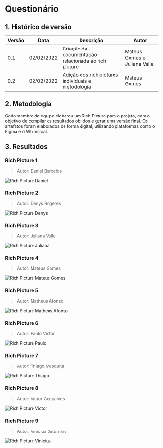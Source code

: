 # Questionário

## 1. Histórico de versão

| Versão | Data       | Descrição                                           | Autor        |
| ------ | ---------- | --------------------------------------------------- | ------------ |
| 0.1    | 02/02/2022 | Criação da documentação relacionada ao rich picture | Mateus Gomes e Juliana Valle |
| 0.2    | 02/02/2022 | Adição dos rich pictures individuais e metodologia | Mateus Gomes |

## 2. Metodologia

Cada membro da equipe elaborou um Rich Picture para o projeto, com o objetivo de compilar os resultados obtidos e gerar uma versão final. Os artefatos foram elaborados de forma digital, utilizando plataformas como o Figma e o Whimsical.

## 3. Resultados

### Rich Picture 1

> Autor: Daniel Barcelos

![Rich Picture Daniel](../../../assets/rich_picture/rp_daniel.png)

### Rich Picture 2

> Autor: Denys Rogeres

![Rich Picture Denys](../../../assets/rich_picture/rp_denys.png)

### Rich Picture 3

> Autor: Juliana Valle

![Rich Picture Juliana](../../../assets/rich_picture/rp_juliana.png)

### Rich Picture 4

> Autor: Mateus Gomes

![Rich Picture Mateus Gomes](../../../assets/rich_picture/rp_gomes.jpg)

### Rich Picture 5

> Autor: Matheus Afonso

![Rich Picture Matheus Afonso](../../../assets/rich_picture/rp_afonso.png)

### Rich Picture 6

> Autor: Paulo Victor

![Rich Picture Paulo](../../../assets/rich_picture/rp_paulo.png)

### Rich Picture 7

> Autor: Thiago Mesquita

![Rich Picture Thiago](../../../assets/rich_picture/rp_thiago.png)

### Rich Picture 8

> Autor: Victor Gonçalves

![Rich Picture Victor](../../../assets/rich_picture/rp_victor.png)

### Rich Picture 9

> Autor: Vinícius Saturnino

![Rich Picture Vinicius](../../../assets/rich_picture/rp_vinicius.png)
